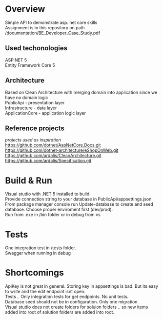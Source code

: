 # Overview
Simple API to demonstrate asp. net core skills  
Assignment is in this repository on path /documentation/BE_Developer_Case_Study.pdf  

## Used techonologies
ASP.NET 5  
Entity Framework Core 5

## Architecture
Based on Clean Architecture with merging domain into application since we have no domain logic  
PublicApi - presentation layer  
Infrastructure - data layer  
ApplicationCore - application logic layer  


## Reference projects
*projects used as  inspiration*  
https://github.com/dotnet/AspNetCore.Docs.git  
https://github.com/dotnet-architecture/eShopOnWeb.git  
https://github.com/ardalis/CleanArchitecture.git  
https://github.com/ardalis/Specification.git  



# Build & Run
Visual studio with .NET 5 installed to build  
Provide connection string to your database in PublicApi/appsettings.json  
From package manager console run Update-database to create and seed database. Choose proper enviroment first (dev/prod).  
Run from .exe in /bin folder or in debug from vs  


# Tests
One integration test in /tests folder.  
Swagger when running in debug


# Shortcomings
ApiKey is not great in general. Storing key in appsettings is bad. But its easy to write and the edit endpoint isnt open.  
Tests .. Only integration tests for get endpoints. No unit tests.  
Database seed should not be in configuration. Only one migration.      
Visual studio does not create folders for soluion folders .. so new items added into root of solution folders are added into root.  